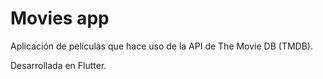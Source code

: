 # Movies app

Aplicación de películas que hace uso de la API de The Movie DB (TMDB).

Desarrollada en Flutter.
